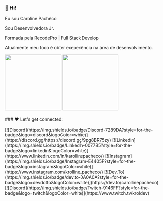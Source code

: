 ### 💁 Hi!

Eu sou Caroline Pachêco

Sou Desenvolvedora Jr.

Formada pela RecodePro | Full Stack Develop

Atualmente meu foco é obter exeperiência na área de desenvolvimento.

<div>
  <img height="180em" src="https://github-readme-stats.vercel.app/api?username=carollinepacheco&show_icons=true&theme=tokyonight"/>
  <img height="180em" src="https://github-readme-stats.vercel.app/api/top-langs/?username=carollinepacheco&layout=compact&theme=tokyonight"/>
</div

<br>
<br>
### ❤️ Let's get connected: 
<br>
<br> 
[![Discord](https://img.shields.io/badge/Discord-7289DA?style=for-the-badge&logo=discord&logoColor=white)](https://discord.gg/https://discord.gg/9pg8BR75zy)
[![Linkedin](https://img.shields.io/badge/LinkedIn-0077B5?style=for-the-badge&logo=linkedin&logoColor=white)](https://www.linkedin.com/in/karollinepacheco/)
[![Instagram](https://img.shields.io/badge/Instagram-E4405F?style=for-the-badge&logo=instagram&logoColor=white)](https://www.instagram.com/krolline_pacheco/)  
[![Dev.To](https://img.shields.io/badge/dev.to-0A0A0A?style=for-the-badge&logo=devdotto&logoColor=white)](https://dev.to/carollinepacheco)
[![Discord](https://img.shields.io/badge/Twitch-9146FF?style=for-the-badge&logo=twitch&logoColor=white)](https://www.twitch.tv/kroldev)

